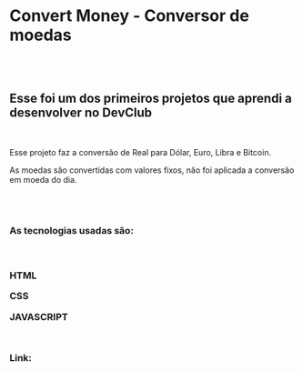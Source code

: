 <h1>Convert Money - Conversor de moedas</h1>
<br>
<br>
<h2> Esse foi um dos primeiros projetos que aprendi a desenvolver no DevClub</h2>
<br>
<p> Esse projeto faz a conversão de Real para Dólar, Euro, Libra e Bitcoin.<p>
<p> As moedas são convertidas com valores fixos, não foi aplicada a conversão em moeda do dia.<p>
<br>
<br>  
<h3> As tecnologias usadas são:<h3>
<br>
<p> HTML <p>
<P> CSS <P>
<p> JAVASCRIPT <p>
<br>
<p>Link: <a><p>
  
  
